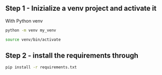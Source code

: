 ## Step 1 - Inizialize a venv project and activate it

With Python venv

```bash
python -m venv my_venv
```

```bash
source venv/bin/activate
```

 

## Step 2 - install the requirements through

```bash
pip install -r requirements.txt
```





